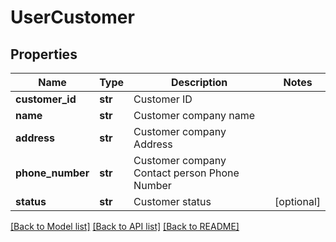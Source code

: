 # UserCustomer

## Properties
Name | Type | Description | Notes
------------ | ------------- | ------------- | -------------
**customer_id** | **str** | Customer ID | 
**name** | **str** | Customer company name | 
**address** | **str** | Customer company Address | 
**phone_number** | **str** | Customer company Contact person Phone Number | 
**status** | **str** | Customer status | [optional] 

[[Back to Model list]](../README.md#documentation-for-models) [[Back to API list]](../README.md#documentation-for-api-endpoints) [[Back to README]](../README.md)


